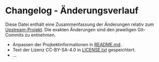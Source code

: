 # Changelog - Änderungsverlauf

Diese Datei enthält eine Zusammenfassung der Änderungen relativ zum [Upstream-Projekt](https://github.com/luebby/WWWEKI).
Die exakten Änderungen sind den jeweiligen Git-Commits zu entnehmen.

- Anpassen der Projkektinformationen in [README.md](README.md).
- Text der Lizenz CC-BY-SA-4.0 in [LICENSE.txt](LICENSE.txt) gespeichtert.
- ...
